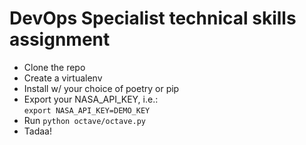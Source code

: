 # DevOps Specialist technical skills assignment
- Clone the repo
- Create a virtualenv
- Install w/ your choice of poetry or pip
- Export your NASA_API_KEY, i.e.: \
`export NASA_API_KEY=DEMO_KEY`
- Run `python octave/octave.py`
- Tadaa!
